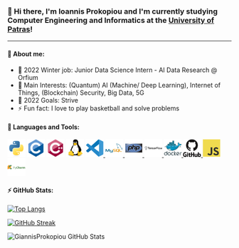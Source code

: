 ### 👋 Hi there, I'm Ioannis Prokopiou and I'm currently studying Computer Engineering and Informatics at the [University of Patras](https://www.upatras.gr/en/)!

---

#### :pencil: About me:

- 🔭 2022 Winter job: Junior Data Science Intern - AI Data Research @ Orfium 
- 🌱 Main Interests: (Quantum) AI (Machine/ Deep Learning), Internet of Things, (Blockchain) Security, Big Data,  5G
- 🥅 2022 Goals: Strive
- ⚡ Fun fact: I love to play basketball and solve problems


#### :wrench: Languages and Tools:

<a style="text-decoration: none;" href="https://www.python.org" target="_blank"> <img src="https://raw.githubusercontent.com/devicons/devicon/master/icons/python/python-original.svg" alt="python" width="40" height="40"/> </a>
<a style="text-decoration: none;" href="https://www.cprogramming.com/" target="_blank"> <img src="https://raw.githubusercontent.com/devicons/devicon/master/icons/c/c-original.svg" alt="c" width="40" height="40"/> </a> 
<a style="text-decoration: none;" href="https://www.w3schools.com/cpp/" target="_blank"> <img src="https://raw.githubusercontent.com/devicons/devicon/master/icons/cplusplus/cplusplus-original.svg" alt="cplusplus" width="40" height="40"/> </a>
<a style="text-decoration: none;" href="https://www.linux.org/" target="_blank"> <img src="https://raw.githubusercontent.com/devicons/devicon/master/icons/linux/linux-original.svg" alt="linux" width="40" height="40"/> </a>
<a href="https://visualstudio.microsoft.com/" target="_blank"> <img target="_blank" alt="Visual Studio Code" width="40" height="40" src="https://raw.githubusercontent.com/devicons/devicon/master/icons/vscode/vscode-original.svg" /> </a>
<a href="https://www.mysql.com/" target="_blank"> <img target="_blank" width="40" height="40" src="https://raw.githubusercontent.com/devicons/devicon/master/icons/mysql/mysql-original-wordmark.svg" /> </a>
<a href="https://www.php.net/" target="_blank"> <img target="_blank" width="40" height="40" src="https://raw.githubusercontent.com/devicons/devicon/master/icons/php/php-original.svg" /> </a>
<a href="https://www.tensorflow.org/" target="_blank"> <img target="_blank" width="40" height="40" src="https://raw.githubusercontent.com/devicons/devicon/master/icons/tensorflow/tensorflow-line-wordmark.svg" /> </a>
<a href="https://www.docker.com/" target="_blank"> <img target="_blank" alt="Docker" width="40" height="40" src="https://raw.githubusercontent.com/devicons/devicon/master/icons/docker/docker-original-wordmark.svg" /> </a>
<a href="https://github.com/" target="_blank"> <img target="_blank" width="40" height="40" src="https://raw.githubusercontent.com/devicons/devicon/master/icons/github/github-original-wordmark.svg" /> </a>
<a href="https://www.javascript.com/" target="_blank"> <img target="_blank" width="40" height="40" src="https://raw.githubusercontent.com/devicons/devicon/master/icons/javascript/javascript-original.svg" /> </a>
<a href="https://www.jetbrains.com/pycharm/" target="_blank"> <img target="_blank" width="40" height="40" src="https://raw.githubusercontent.com/devicons/devicon/master/icons/pycharm/pycharm-original-wordmark.svg" /> </a>



#### :zap: GitHub Stats:

[![Top Langs](https://github-readme-stats.vercel.app/api/top-langs/?username=anuraghazra&langs_count=8&layout=compact&theme=cobalt)](https://github.com/anuraghazra/github-readme-stats)

[![GitHub Streak](http://github-readme-streak-stats.herokuapp.com?user=GiannisProkopiou&show_icons=true&layout=compact&theme=cobalt)](https://git.io/streak-stats)

<img align="left" alt="GiannisProkopiou GitHub Stats" src="https://github-readme-stats.vercel.app/api?username=GiannisProkopiou&show_icons=true&theme=cobalt" />
